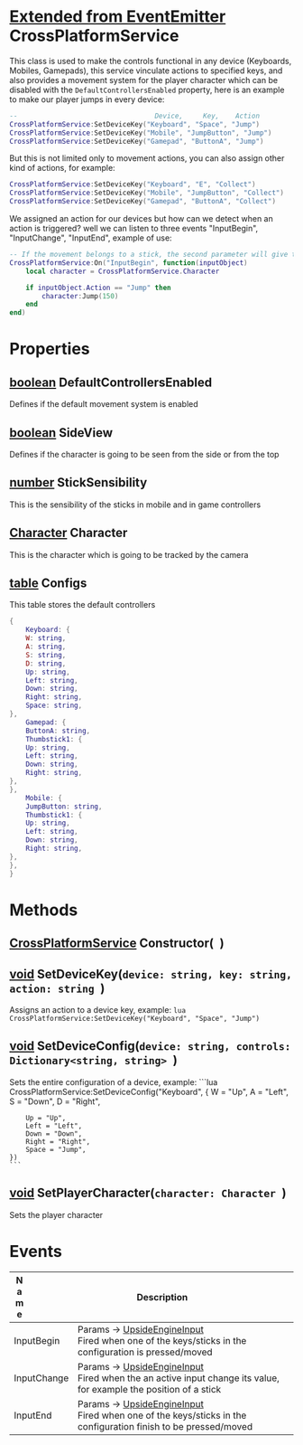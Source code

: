# [Extended from EventEmitter](EventEmitter.md) CrossPlatformService 
This class is used to make the controls functional in any device (Keyboards, Mobiles, Gamepads), this service vinculate actions 
	to specified keys, and also provides a movement system for the player character which can be disabled with the `DefaultControllersEnabled`
	property, here is an example to make our player jumps in every device:
```lua
--  								Device,	    Key, 	Action
CrossPlatformService:SetDeviceKey("Keyboard", "Space", "Jump")
CrossPlatformService:SetDeviceKey("Mobile", "JumpButton", "Jump")
CrossPlatformService:SetDeviceKey("Gamepad", "ButtonA", "Jump")
```


But this is not limited only to movement actions, you can also assign other kind of actions, for example:


```lua
CrossPlatformService:SetDeviceKey("Keyboard", "E", "Collect")
CrossPlatformService:SetDeviceKey("Mobile", "JumpButton", "Collect")
CrossPlatformService:SetDeviceKey("Gamepad", "ButtonA", "Collect")
```


We assigned an action for our devices but how can we detect when an action is triggered? well we can listen to three events
"InputBegin", "InputChange", "InputEnd", example of use:


```lua
-- If the movement belongs to a stick, the second parameter will give the current position of the stick
CrossPlatformService:On("InputBegin", function(inputObject)
	local character = CrossPlatformService.Character

	if inputObject.Action == "Jump" then
		character:Jump(150)
	end
end)
```

	 
# Properties

## [boolean](boolean.md) DefaultControllersEnabled
Defines if the default movement system is enabled
		
## [boolean](boolean.md) SideView
Defines if the character is going to be seen from the side or from the top
		
## [number](number.md) StickSensibility
This is the sensibility of the sticks in mobile and in game controllers
		
## [Character](Character.md) Character
This is the character which is going to be tracked by the camera
		
## [table](table.md) Configs 
This table stores the default controllers
	 
```lua
{
 	Keyboard: {
 	W: string,
	A: string,
	S: string,
	D: string,
	Up: string,
	Left: string,
	Down: string,
	Right: string,
	Space: string,
},
	Gamepad: {
 	ButtonA: string,
	Thumbstick1: {
 	Up: string,
	Left: string,
	Down: string,
	Right: string,
},
},
	Mobile: {
 	JumpButton: string,
	Thumbstick1: {
 	Up: string,
	Left: string,
	Down: string,
	Right: string,
},
},
}
```


# Methods

## [CrossPlatformService](CrossPlatformService.md) Constructor(` `) 
 
## [void](https://create.roblox.com/docs/scripting/luau/nil) SetDeviceKey(`device: string, key: string, action: string `) 
 Assigns an action to a device key, example:
	```lua
	CrossPlatformService:SetDeviceKey("Keyboard", "Space", "Jump")
	```
	
## [void](https://create.roblox.com/docs/scripting/luau/nil) SetDeviceConfig(`device: string, controls: Dictionary<string, string> `) 
 Sets the entire configuration of a device, example:
	```lua
	CrossPlatformService:SetDeviceConfig("Keyboard", {
		W = "Up",
		A = "Left",
		S = "Down",
		D = "Right",

		Up = "Up",
		Left = "Left",
		Down = "Down",
		Right = "Right",
		Space = "Jump",
	})
	```
	
## [void](https://create.roblox.com/docs/scripting/luau/nil) SetPlayerCharacter(`character: Character `) 
 Sets the player character
	

# Events
|<div style="width:20%; max-size: 20%">Name</div>|<div style="width:80%; max-size: 80%">Description</div>|
|---|---|
|InputBegin|Params -> [UpsideEngineInput](/documentation/datatypes/UpsideEngineInput.html) <br>Fired when one of the keys/sticks in the configuration is pressed/moved<br>|
|InputChange|Params -> [UpsideEngineInput](/documentation/datatypes/UpsideEngineInput.html) <br>Fired when the an active input change its value, for example the position of a stick<br>|
|InputEnd|Params -> [UpsideEngineInput](/documentation/datatypes/UpsideEngineInput.html) <br>Fired when one of the keys/sticks in the configuration finish to be pressed/moved<br>|



